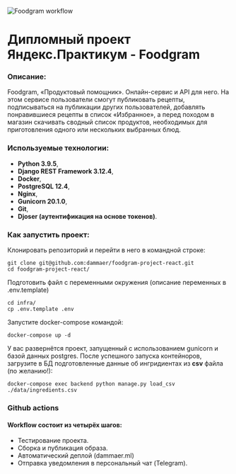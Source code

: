 ![Foodgram workflow](https://github.com/dammaer/foodgram-project-reactl/actions/workflows/foodgram_workflow.yml/badge.svg)

# Дипломный проект Яндекс.Практикум - Foodgram
### Описание:
Foodgram, «Продуктовый помощник». Онлайн-сервис и API для него. На этом сервисе пользователи смогут публиковать рецепты, подписываться на публикации других пользователей, добавлять понравившиеся рецепты в список «Избранное», а перед походом в магазин скачивать сводный список продуктов, необходимых для приготовления одного или нескольких выбранных блюд.

### Используемые технологии:
- **Python 3.9.5**,
- **Django REST Framework 3.12.4**, 
- **Docker**,
- **PostgreSQL 12.4**,
- **Nginx**,
- **Gunicorn 20.1.0**,
- **Git**, 
- **Djoser (аутентификация на основе токенов)**.


### Как запустить проект:
Клонировать репозиторий и перейти в него в командной строке:
```
git clone git@github.com:dammaer/foodgram-project-react.git
cd foodgram-project-react/
```
Подготовить файл с переменными окружения (описание переменных в .env.template)
```
cd infra/
cp .env.template .env
```
Запустите docker-compose командой: 
```
docker-compose up -d
```
У вас развернётся проект, запущенный с использованием gunicorn и базой данных postgres.
После успешного запуска контейноров, загрузите в БД подготовленные данные об ингридиентах из **csv** файла (по желанию!):
```
docker-compose exec backend python manage.py load_csv ./data/ingredients.csv
```

### Github actions
#### Workflow состоит из четырёх шагов:
- Тестирование проекта.
- Сборка и публикация образа.
- Автоматический деплой (dammaer.ml)
- Отправка уведомления в персональный чат (Telegram).
